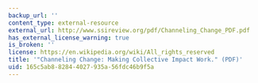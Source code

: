 ```yaml
---
backup_url: ''
content_type: external-resource
external_url: http://www.ssireview.org/pdf/Channeling_Change_PDF.pdf
has_external_license_warning: true
is_broken: ''
license: https://en.wikipedia.org/wiki/All_rights_reserved
title: '"Channeling Change: Making Collective Impact Work." (PDF)'
uid: 165c5ab8-8284-4027-935a-56fdc46b9f5a
---
```

